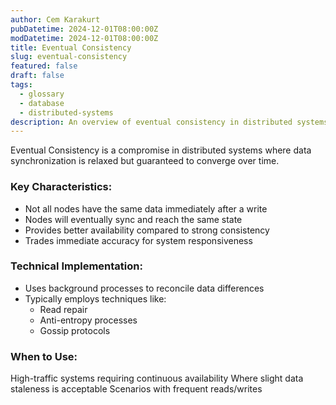 ```yaml
---
author: Cem Karakurt
pubDatetime: 2024-12-01T08:00:00Z
modDatetime: 2024-12-01T08:00:00Z
title: Eventual Consistency
slug: eventual-consistency
featured: false
draft: false
tags:
  - glossary
  - database
  - distributed-systems
description: An overview of eventual consistency in distributed systems.
---
```


Eventual Consistency is a compromise in distributed systems where data synchronization is relaxed but guaranteed to converge over time.

### Key Characteristics:

- Not all nodes have the same data immediately after a write
- Nodes will eventually sync and reach the same state
- Provides better availability compared to strong consistency
- Trades immediate accuracy for system responsiveness

### Technical Implementation:

- Uses background processes to reconcile data differences
- Typically employs techniques like:
  - Read repair
  - Anti-entropy processes
  - Gossip protocols

### When to Use:

High-traffic systems requiring continuous availability
Where slight data staleness is acceptable
Scenarios with frequent reads/writes
